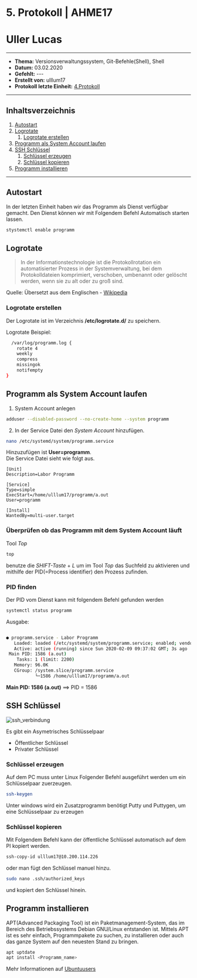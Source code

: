 # 5. Protokoll | AHME17 
# Uller Lucas
-------------------------------------------------------------------------
* **Thema:** Versionsverwaltungssystem, Git-Befehle(Shell), Shell
* **Datum:** 03.02.2020
* **Gefehlt:** ---
* **Erstellt von:** ulllum17
* **Protokoll letzte Einheit:** [4.Protokoll](https://github.com/HTLMechatronics/m17-3ahme-la1-sx/blob/ulllum17/ulllum17/protokolle/protokoll-4_2020_01_27_ulllum17.md)
--------------------------------------------------------------------------
## Inhaltsverzeichnis

1. [Autostart](autostart)   
1. [Logrotate](logrotate)   
    1. [Logrotate erstellen](logrotate-erstellen)
1. [Programm als System Account laufen](programm-als-system-account-laufen)
1. [SSH Schlüssel](ssh-schlüssel)
    1. [Schlüssel erzeugen](schlüssel-erzeugen)
    1. [Schlüssel kopieren](schlüssel-kopieren)
1. [Programm installieren](programm-installieren)

--------------------------------------------------------------------------


## Autostart

In der letzten Einheit haben wir das Programm als Dienst verfügbar gemacht. Den Dienst können wir mit Folgendem Befehl Automatisch starten lassen.
````bash
stystemctl enable programm
````

## Logrotate
> In der Informationstechnologie ist die Protokollrotation ein automatisierter Prozess in der Systemverwaltung, bei dem Protokolldateien komprimiert, verschoben, umbenannt oder gelöscht werden, wenn sie zu alt oder zu groß sind.

Quelle: Übersetzt aus dem Englischen - [Wikipedia](https://en.wikipedia.org/wiki/Log_rotation)

### Logrotate erstellen
Der Logrotate ist im Verzeichnis **/etc/logrotate.d/** zu speichern.

Logrotate Beispiel:

````bash
  /var/log/programm.log {
    rotate 4
    weekly
    compress
    missingok
    notifempty
}
````

## Programm als System Account laufen

1. System Account anlegen 
````bash
adduser --disabled-password --no-create-home --system programm
````
2. In der Service Datei den *System Account* hinzufügen.

````bash
nano /etc/systemd/system/programm.service
````
Hinzuzufügen ist **User=programm**.    
Die Service Datei sieht wie folgt aus. 

````service
[Unit]
Description=Labor Programm

[Service]
Type=simple
ExecStart=/home/ulllum17/programm/a.out
User=programm

[Install]
WantedBy=multi-user.target
````
### Überprüfen ob das Programm mit dem System Account läuft

Tool *Top*

````bash
top
````
benutze die *SHIFT-Taste* + *L* um im Tool *Top* das Suchfeld zu aktivieren und mithilfe der PID(=Process identifier) den Prozess zufinden.

### PID finden

Der PID vom Dienst kann mit folgendem Befehl gefunden werden

```bash
systemctl status programm
````

Ausgabe:

````bash

● programm.service - Labor Programm
   Loaded: loaded (/etc/systemd/system/programm.service; enabled; vendor preset: enabled)
   Active: active (running) since Sun 2020-02-09 09:37:02 GMT; 3s ago
 Main PID: 1586 (a.out)
    Tasks: 1 (limit: 2200)
   Memory: 96.0K
   CGroup: /system.slice/programm.service
           └─1586 /home/ulllum17/programm/a.out

````
**Main PID: 1586 (a.out)** ==> PID = 1586

## SSH Schlüssel

![ssh_verbindung](https://user-images.githubusercontent.com/55395678/74107695-10005180-4b73-11ea-86e9-6675ade9e493.png)



Es gibt ein Asymetrisches Schlüsselpaar
* Öffentlicher Schlüssel
* Privater Schlüssel

### Schlüssel erzeugen
Auf dem PC muss unter Linux Folgender Befehl ausgeführt werden um ein Schlüsselpaar zuerzeugen.

````bash
ssh-keygen
````

Unter windows wird ein Zusatzprogramm benötigt Putty und Puttygen, um eine Schlüsselpaar zu erzeugen


### Schlüssel kopieren

Mit Folgendem Befehl kann der öffentliche Schlüssel automatisch auf dem PI kopiert werden.

````bash
ssh-copy-id ulllum17@10.200.114.226
````

oder man fügt den Schlüssel manuel hinzu.

````bash
sudo nano .ssh/authorized_keys
````
und kopiert den Schlüssel hinein.

## Programm installieren
APT(Advanced Packaging Tool) ist ein Paketmanagement-System, das im Bereich des Betriebssystems Debian GNU/Linux entstanden ist. Mittels APT ist es sehr einfach, Programmpakete zu suchen, zu installieren oder auch das ganze System auf den neuesten Stand zu bringen.
````bash
apt uptdate
apt install <Programm_name>
````
Mehr Informationen auf [Ubuntuusers](https://wiki.ubuntuusers.de/APT/)
